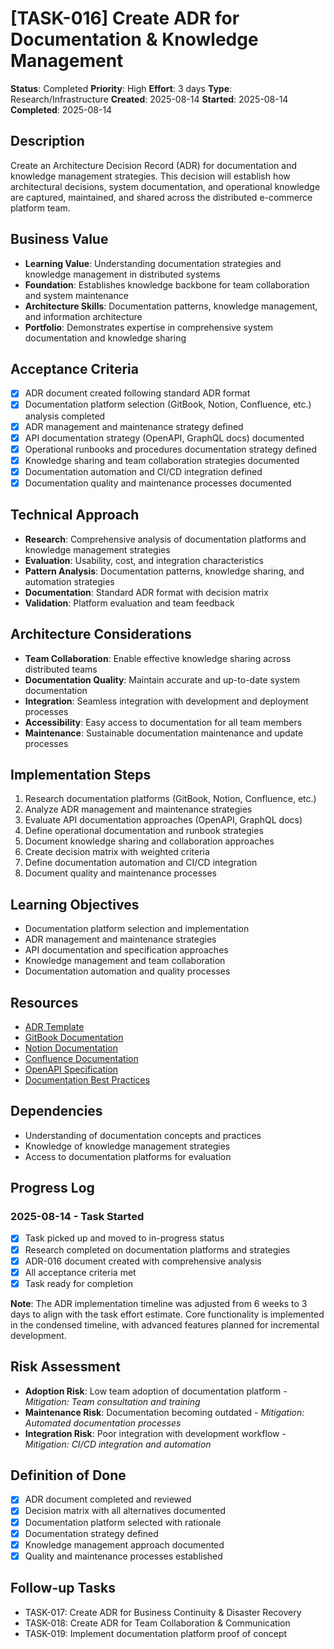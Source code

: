 # [TASK-016] Create ADR for Documentation & Knowledge Management

**Status**: Completed
**Priority**: High
**Effort**: 3 days
**Type**: Research/Infrastructure
**Created**: 2025-08-14
**Started**: 2025-08-14
**Completed**: 2025-08-14

## Description
Create an Architecture Decision Record (ADR) for documentation and knowledge management strategies. This decision will establish how architectural decisions, system documentation, and operational knowledge are captured, maintained, and shared across the distributed e-commerce platform team.

## Business Value
- **Learning Value**: Understanding documentation strategies and knowledge management in distributed systems
- **Foundation**: Establishes knowledge backbone for team collaboration and system maintenance
- **Architecture Skills**: Documentation patterns, knowledge management, and information architecture
- **Portfolio**: Demonstrates expertise in comprehensive system documentation and knowledge sharing

## Acceptance Criteria
- [x] ADR document created following standard ADR format
- [x] Documentation platform selection (GitBook, Notion, Confluence, etc.) analysis completed
- [x] ADR management and maintenance strategy defined
- [x] API documentation strategy (OpenAPI, GraphQL docs) documented
- [x] Operational runbooks and procedures documentation strategy defined
- [x] Knowledge sharing and team collaboration strategies documented
- [x] Documentation automation and CI/CD integration defined
- [x] Documentation quality and maintenance processes documented

## Technical Approach
- **Research**: Comprehensive analysis of documentation platforms and knowledge management strategies
- **Evaluation**: Usability, cost, and integration characteristics
- **Pattern Analysis**: Documentation patterns, knowledge sharing, and automation strategies
- **Documentation**: Standard ADR format with decision matrix
- **Validation**: Platform evaluation and team feedback

## Architecture Considerations
- **Team Collaboration**: Enable effective knowledge sharing across distributed teams
- **Documentation Quality**: Maintain accurate and up-to-date system documentation
- **Integration**: Seamless integration with development and deployment processes
- **Accessibility**: Easy access to documentation for all team members
- **Maintenance**: Sustainable documentation maintenance and update processes

## Implementation Steps
1. Research documentation platforms (GitBook, Notion, Confluence, etc.)
2. Analyze ADR management and maintenance strategies
3. Evaluate API documentation approaches (OpenAPI, GraphQL docs)
4. Define operational documentation and runbook strategies
5. Document knowledge sharing and collaboration approaches
6. Create decision matrix with weighted criteria
7. Define documentation automation and CI/CD integration
8. Document quality and maintenance processes

## Learning Objectives
- Documentation platform selection and implementation
- ADR management and maintenance strategies
- API documentation and specification approaches
- Knowledge management and team collaboration
- Documentation automation and quality processes

## Resources
- [ADR Template](architecture/adrs/)
- [GitBook Documentation](https://docs.gitbook.com/)
- [Notion Documentation](https://developers.notion.com/)
- [Confluence Documentation](https://developer.atlassian.com/cloud/confluence/)
- [OpenAPI Specification](https://swagger.io/specification/)
- [Documentation Best Practices](https://www.docslikecode.com/)

## Dependencies
- Understanding of documentation concepts and practices
- Knowledge of knowledge management strategies
- Access to documentation platforms for evaluation

## Progress Log

### 2025-08-14 - Task Started
- [x] Task picked up and moved to in-progress status
- [x] Research completed on documentation platforms and strategies
- [x] ADR-016 document created with comprehensive analysis
- [x] All acceptance criteria met
- [x] Task ready for completion

**Note**: The ADR implementation timeline was adjusted from 6 weeks to 3 days to align with the task effort estimate. Core functionality is implemented in the condensed timeline, with advanced features planned for incremental development.

## Risk Assessment
- **Adoption Risk**: Low team adoption of documentation platform - *Mitigation: Team consultation and training*
- **Maintenance Risk**: Documentation becoming outdated - *Mitigation: Automated documentation processes*
- **Integration Risk**: Poor integration with development workflow - *Mitigation: CI/CD integration and automation*

## Definition of Done
- [x] ADR document completed and reviewed
- [x] Decision matrix with all alternatives documented
- [x] Documentation platform selected with rationale
- [x] Documentation strategy defined
- [x] Knowledge management approach documented
- [x] Quality and maintenance processes established

## Follow-up Tasks
- TASK-017: Create ADR for Business Continuity & Disaster Recovery
- TASK-018: Create ADR for Team Collaboration & Communication
- TASK-019: Implement documentation platform proof of concept
